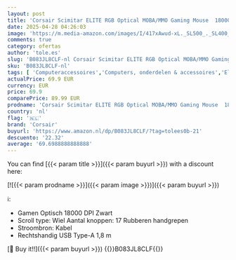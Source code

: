 ```yaml
---
layout: post
title: 'Corsair Scimitar ELITE RGB Optical MOBA/MMO Gaming Mouse  18000 DPI Optische Sensor  17 Programmeerbare Knoppen  4-Zone RGB Multi-Colour Achtergrondverlichting  On-Board Opslag  - Zwart'
date: 2025-04-28 04:26:03
image: 'https://m.media-amazon.com/images/I/417xAwud-xL._SL500_._SL400_.jpg'
comments: true
category: ofertas
author: 'tole.es'
slug: 'B083JL8CLF-nl Corsair Scimitar ELITE RGB Optical MOBA/MMO Gaming Mouse...'
sku: 'B083JL8CLF-nl'
tags: [ 'Computeraccessoires','Computers, onderdelen & accessoires','Elektronica','Games','Muizen','Pc-accessoires','Pc-consoles, -games & -accessoires','Pc-gamingmuizen','Toetsenborden, muizen & invoerapparaten','Xbox One-accessoires','Xbox One-consoles, -games & -accessoires','Xbox Series X & S Consoles, Games & Accessories','Xbox Series X&S-accessoires','corsair','🇳🇱', ]
actualPrice: 69.9 EUR
currency: EUR
price: 69.9
comparePrice: 89.99 EUR
prodname: 'Corsair Scimitar ELITE RGB Optical MOBA/MMO Gaming Mouse  18000 DPI Optische Sensor  17 Programmeerbare Knoppen  4-Zone RGB Multi-Colour Achtergrondverlichting  On-Board Opslag  - Zwart'
country: 'nl'
flag: '🇳🇱'
brand: 'Corsair'
buyurl: 'https://www.amazon.nl/dp/B083JL8CLF/?tag=tolees0b-21'
descuento: '22.32'
average: '69.6988888888888'
---
```


You can find [{{< param title >}}]({{< param buyurl >}}) with a discount here:

[![{{< param prodname >}}]({{< param image >}})]({{< param buyurl >}})

ℹ️:

- Gamen Optisch 18000 DPI Zwart
- Scroll type: Wiel Aantal knoppen: 17 Rubberen handgrepen
- Stroombron: Kabel
- Rechtshandig USB Type-A 1,8 m

[🛒 Buy it!!]({{< param buyurl >}})
{{<world>}}B083JL8CLF{{</world>}}
